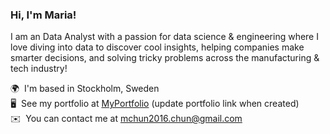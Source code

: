 ### Hi, I'm Maria! 

I am an Data Analyst with a passion for data science & engineering where I love diving into data to discover cool insights, helping companies make smarter decisions, and solving tricky problems across the manufacturing & tech industry! 

🌍  I'm based in Stockholm, Sweden<br/>
🖥️  See my portfolio at [MyPortfolio](http://https://github.com/mchun2016) (update portfolio link when created)<br/>
✉️  You can contact me at [mchun2016.chun@gmail.com](mailto:mchun2016.chun@gmail.com)<br/>

<!--![Maria's GitHub stats](https://github-readme-stats.vercel.app/api?username=mchun2016&show_icons=true&theme=rose)-->


